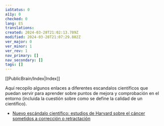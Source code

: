 ```yaml
---
iaStatus: 0
a11y: 0
checked: 0
lang: ES
translations: 
created: 2024-03-28T21:02:13.789Z
modified: 2024-03-28T21:07:29.802Z
ver_major: 0
ver_minor: 1
ver_rev: 1
nav_primary: []
nav_secondary: []
tags: []
---
```


[[PublicBrain/Index|Index]]

Aquí recopilo algunos enlaces a diferentes escandalos científicos que puedan servir para aprender sobre puntos de mejora y comprobación en el entorno (incluida la cuestión sobre como se define la calidad de un científico).

* [Nuevo escándalo científico: estudios de Harvard sobre el cáncer sometidos a corrección o retractación](https://es.wired.com/articulos/estudios-de-harvard-sobre-cancer-sometidos-a-correccion-o-retractacion)

